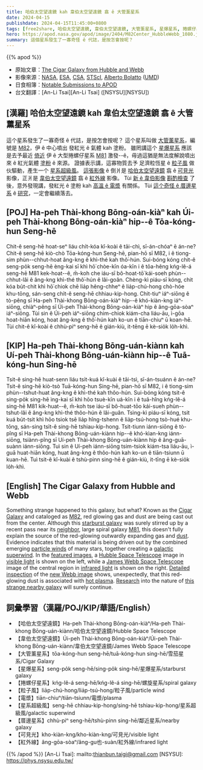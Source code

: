 ```yaml
---
title: 哈伯太空望遠鏡 kah 韋伯太空望遠鏡 翕 ê 大管薰星系
date: 2024-04-15
publishdate: 2024-04-15T11:45:00+0800
tags: [free2share, 哈伯太空望遠鏡, 韋伯太空望遠鏡, 大管薰星系, 星爆星系, 捲螺仔星系, M82, M81, 粒子風, 電漿, 厝邊星系, 星系超級風, 可見光, 紅外線]
hero: https://apod.nasa.gov/apod/image/2404/M82Center_HubbleWebb_1080.jpg
summary: 這個星系發生了一寡奇怪 ê 代誌，是按怎會按呢？
---
```


{{% apod %}}

- 原始文章：[The Cigar Galaxy from Hubble and Webb](https://apod.nasa.gov/apod/ap240415.html)
- 影像來源：[NASA](https://www.nasa.gov/), [ESA](https://www.esa.int/), [CSA](https://www.asc-csa.gc.ca/), [STScI](https://www.stsci.edu/), [Alberto Bolatto](https://www.astro.umd.edu/people/bolatto.html) ([UMD](https://www.astro.umd.edu/))
- 日食相簿：[Notable Submissions to APOD](https://www.facebook.com/media/set/?set=a.410844681644115&type=3)
- 台文翻譯：[An-Li Tsai][An-Li Tsai] ([NSYSU][NSYSU])

## [漢羅] 哈伯太空望遠鏡 kah 韋伯太空望遠鏡 翕 ê 大管薰星系
這个星系發生了一寡奇怪 ê 代誌，是按怎會按呢？
這个星系叫做 [大管薰星系][Cigar Galaxy]，編號是 [M82][M82]，伊 ê 中心噴出 發紅光 ê 氣體 kah 塗粉。
雖罔講這个 [星爆星系][starburst galaxy] 應該是去予最近 [倚近][neighbor] 伊 ê 大型捲螺仔星系 [M81][M81] 激發--ê，毋過這猶是無法度解說噴出來 ê 紅光氣體 [塗粉][dust] ê 來源。
證據表示講，這寡物質去予 足濟粒恆星 ê [粒子風][particle winds] 做伙驅動，產生一个 [星系超級風][galactic superwind]。
[這張影像][featured images] ê 倒爿是 [哈伯太空望遠鏡][Hubble Space Telescope] 翕 ê [可見光][visible light] 影像，正爿是 [韋伯太空望遠鏡][James Webb Space Telescope] 翕 ê [紅外線][infrared light] 影像。
Tùi [新 ê 韋伯影像][new Webb image] [斟酌檢查][Detailed inspection] 了後，意外發現講，發紅光 ê 塗粉 kah [高溫 ê 電漿][hot plasma] 有關係。
Tùi [這个奇怪 ê 厝邊星系][this strange nearby galaxy] ê [研究][Research]，一定會繼續落去。

## [POJ] Ha-peh Thài-khong Bōng-oán-kiàⁿ kah Úi-peh Thài-khong Bōng-oán-kiàⁿ hip--ê Tōa-kóng-hun Seng-hē
Chit-ê seng-hē hoat-seⁿ liáu chi̍t-kóa kî-koài ê tāi-chì, sī-án-chóaⁿ ē án-ne?
Chit-ê seng-hē kiò-chò Tōa-kóng-hun Seng-hē, pian-hō sī M82, i ê tiong-sim phùn--chhut-hoat âng-kng ê khì-thé kah thô͘-hún.
Sui-bóng kóng chit-ê seng-po̍k seng-hē èng-kai sī khì hō͘ chòe-kīn óa-kīn i ê tōa-hêng kńg-lê-á seng-hē M81 kek-hoat--ê, m̄-koh che iáu-sī bô-hoat-tō͘ kái-soeh phùn--chhut-lâi ê âng-kng khì-thé thô͘-hún ê lâi-goân.
Chèng-kì piáu-sī kóng, chit kóa bu̍t-chit khì hō͘ chiok chē lia̍p hêng-chheⁿ ê lia̍p-chú-hong chò-hóe khu-tōng, sán-seng chi̍t-ê seng-hē chhiau-kip-hong.
Chit-tiuⁿ iáⁿ-siōng ê tò-pêng sī Ha-peh Thài-khong Bōng-oán-kiàⁿ hip--ê khó-kiàn-kng iáⁿ-siōng, chiàⁿ-pêng sī Úi-peh Thài-khong Bōng-oán-kiàⁿ hip ê âng-gōa-sòaⁿ iáⁿ-siōng.
Tùi sin ê Úi-peh iáⁿ-siōng chim-chiok kiám-cha liáu-āu, ì-gōa hoat-hiān kóng, hoat âng-kng ê thô͘-hún kah ko-un ê tiān-chiuⁿ ū koan-hē.
Tùi chit-ê kî-koài ê chhù-piⁿ seng-hē ê gián-kiù, it-tēng ē kè-sio̍k lo̍h-khì.

## [KIP] Ha-peh Thài-khong Bōng-uán-kiànn kah Uí-peh Thài-khong Bōng-uán-kiànn hip--ê Tuā-kóng-hun Sing-hē
Tsit-ê sing-hē huat-senn liáu tsi̍t-kuá kî-kuài ê tāi-tsì, sī-án-tsuánn ē án-ne?
Tsit-ê sing-hē kiò-tsò Tuā-kóng-hun Sing-hē, pian-hō sī M82, i ê tiong-sim phùn--tshut-huat âng-kng ê khì-thé kah thôo-hún.
Sui-bóng kóng tsit-ê sing-po̍k sing-hē ìng-kai sī khì hōo tsuè-kīn uá-kīn i ê tuā-hîng kńg-lê-á sing-hē M81 kik-huat--ê, m̄-koh tse iáu-sī bô-huat-tōo kái-sueh phùn--tshut-lâi ê âng-kng khì-thé thôo-hún ê lâi-guân.
Tsìng-kì piáu-sī kóng, tsit kuá bu̍t-tsit khì hōo tsiok tsē lia̍p hîng-tshenn ê lia̍p-tsú-hong tsò-hué khu-tōng, sán-sing tsi̍t-ê sing-hē tshiau-kip-hong.
Tsit-tiunn iánn-siōng ê tò-pîng sī Ha-peh Thài-khong Bōng-uán-kiànn hip--ê khó-kìan-kng iánn-siōng, tsiànn-pîng sī Uí-peh Thài-khong Bōng-uán-kiànn hip ê âng-guā-suànn iánn-siōng.
Tuì sin ê Uí-peh iánn-siōng tsim-tsiok kiám-tsa liáu-āu, ì-guā huat-hiān kóng, huat âng-kng ê thôo-hún kah ko-un ê tiān-tsiunn ū kuan-hē.
Tuì tsit-ê kî-kuài ê tshù-pinn sing-hē ê gián-kiù, it-tīng ē kè-sio̍k lo̍h-khì.

## [English] The Cigar Galaxy from Hubble and Webb
Something strange happened to this galaxy, but what?
Known as the [Cigar Galaxy][Cigar Galaxy] and cataloged as [M82][M82], red glowing gas and dust are being cast out from the center.
Although this [starburst galaxy][starburst galaxy] was surely stirred up by a recent pass near its [neighbor][neighbor], large spiral galaxy [M81][M81], this doesn't fully explain the source of the red-glowing outwardly expanding gas and [dust][dust].
Evidence indicates that this material is being driven out by the combined emerging [particle winds][particle winds] of many stars, together creating a [galactic superwind][galactic superwind].
In the [featured images][featured images], a [Hubble Space Telescope][Hubble Space Telescope] image in [visible light][visible light] is shown on the left, while a [James Webb Space Telescope][James Webb Space Telescope] image of the central region in [infrared light][infrared light] is shown on the right.
[Detailed inspection][Detailed inspection] of the [new Webb image][new Webb image] shows, unexpectedly, that this red-glowing dust is associated with [hot plasma][hot plasma].
[Research][Research] into the nature of [this strange nearby galaxy][this strange nearby galaxy] will surely continue.

## 詞彙學習（漢羅/POJ/KIP/華語/English）
- 【哈伯太空望遠鏡】Ha-peh Thài-khong Bōng-oán-kiàⁿ/Ha-peh Thài-khong Bōng-uán-kiànn/哈伯太空望遠鏡/Hubble Space Telescope
- 【韋伯太空望遠鏡】Úi-peh Thài-khong Bōng-oán-kiàⁿ/Úi-peh Thài-khong Bōng-uán-kiànn/韋伯太空望遠鏡/James Webb Space Telescope
- 【大管薰星系】tōa-kóng-hun seng-hē/tuā-kóng-hun sing-hē/雪茄星系/Cigar Galaxy
- 【星爆星系】seng-po̍k seng-hē/sing-po̍k sing-hē/星爆星系/starburst galaxy
- 【捲螺仔星系】kńg-lê-á seng-hē/kńg-lê-á sing-hē/螺旋星系/spiral galaxy
- 【粒子風】lia̍p-chú-hong/lia̍p-tsú-hong/粒子風/particle wind
- 【電漿】tiān-chiuⁿ/tiān-tsiunn/電漿/plasma
- 【星系超級風】seng-hē chhiau-kip-hong/sing-hē tshiau-kip-hong/星系超級風/galactic superwind
- 【厝邊星系】chhù-piⁿ seng-hē/tshù-pinn sing-hē/鄰近星系/nearby galaxy
- 【可見光】kho-kiàn-kng/kho-kiàn-kng/可見光/visible light
- 【紅外線】âng-gōa-sòaⁿ/âng-gu也-suàn/紅外線/infrared light

{{% /apod %}}
[An-Li Tsai]: mailto:thianbun.taigi@gmail.com
[NSYSU]: https://phys.nsysu.edu.tw/

[copyright]: https://apod.nasa.gov/apod/fap/lib/about_apod.html#srapply
[License]: https://creativecommons.org/licenses/by/3.0/

[Cigar Galaxy]:https://apod.nasa.gov/apod/ap230802.html
[M82]:https://en.wikipedia.org/wiki/Messier_82
[starburst galaxy]:http://burro.case.edu/Academics/Astr222/Galaxies/Peculiar/starburst.html
[neighbor]:https://apod.nasa.gov/apod/ap160203.html
[M81]:https://apod.nasa.gov/apod/ap210312.html
[dust]:https://astronomy.swin.edu.au/cosmos/d/Dust+Grain
[particle winds]:https://en.wikipedia.org/wiki/Stellar_wind
[galactic superwind]:https://en.wikipedia.org/wiki/Galactic_superwind
[featured images]:https://webbtelescope.org/contents/media/images/2024/109/01HRD12PNCS1RFCS4VAHWPZDGQ
[Hubble Space Telescope]:https://science.nasa.gov/mission/hubble/overview/about-hubble/
[visible light]:https://science.nasa.gov/ems/09_visiblelight/
[James Webb Space Telescope]:https://webb.nasa.gov/content/about/index.html
[infrared light]:https://science.nasa.gov/ems/07_infraredwaves/
[Detailed inspection]:https://www.ardeaprints.com/p/172/cat-black-white-cat-garden-looking-plant-3749006.jpg.webp
[new Webb image]:https://webbtelescope.org/contents/news-releases/2024/news-2024-109
[hot plasma]:https://youtu.be/3vtGktz8c1M
[Research]:https://ui.adsabs.harvard.edu/abs/2024arXiv240116648B/abstract
[this strange nearby galaxy]:https://apod.nasa.gov/apod/ap230802.html
